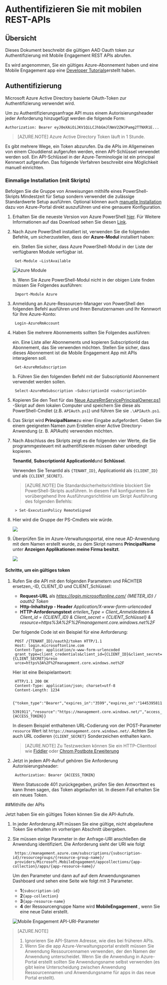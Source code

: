<properties 
    pageTitle="Authentifizieren Sie mit mobilen REST-APIs"
    description="Beschreibt die Authentifizierung mit Azure Mobile Engagement REST-APIs" 
    services="mobile-engagement" 
    documentationCenter="mobile" 
    authors="piyushjo"
    manager="erikre"
    editor=""/>

<tags
    ms.service="mobile-engagement"
    ms.devlang="na"
    ms.topic="article"
    ms.tgt_pltfrm="mobile-multiple"
    ms.workload="mobile" 
    ms.date="10/05/2016"
    ms.author="wesmc;ricksal"/>

# <a name="authenticate-with-mobile-engagement-rest-apis"></a>Authentifizieren Sie mit mobilen REST-APIs

## <a name="overview"></a>Übersicht

Dieses Dokument beschreibt die gültigen AAD Oauth token zur Authentifizierung mit Mobile Engagement REST APIs abrufen. 

Es wird angenommen, Sie ein gültiges Azure-Abonnement haben und eine Mobile Engagement app eine [Developer Tutorials](mobile-engagement-windows-store-dotnet-get-started.md)erstellt haben.

## <a name="authentication"></a>Authentifizierung

Microsoft Azure Active Directory basierte OAuth-Token zur Authentifizierung verwendet wird. 

Um zu Authentifizierungsanfrage API muss einem Autorisierungsheader jeder Anforderung hinzugefügt werden die folgende Form:

    Authorization: Bearer eyJ0eXAiOiJKV1QiLCJhbGmJlNmV2ZWJPamg2TTNXR1E...

>[AZURE.NOTE] Azure Active Directory Token läuft in 1 Stunde.

Es gibt mehrere Wege, ein Token abzurufen. Da die APIs im Allgemeinen von einem Clouddienst aufgerufen werden, einen API-Schlüssel verwendet werden soll. Ein API-Schlüssel in der Azure-Terminologie ist ein principal Kennwort aufgerufen. Das folgende Verfahren beschreibt eine Möglichkeit manuell einrichten.

### <a name="one-time-setup-using-script"></a>Einmalige Installation (mit Skripts)

Befolgen Sie die Gruppe von Anweisungen mithilfe eines PowerShell-Skripts Mindestzeit für Setup sondern verwendet die zulässige Standardwerte Setup ausführen. Optional können auch [manuelle Installation](mobile-engagement-api-authentication-manual.md) dazu von Azure-Portal direkt auszuführen und eine genauere Konfiguration. 

1. Erhalten Sie die neueste Version von Azure PowerShell [hier](http://aka.ms/webpi-azps). Für Weitere Informationen auf das Download sehen Sie diesen [Link](../powershell-install-configure.md).  

2. Nach Azure PowerShell installiert ist, verwenden Sie die folgenden Befehle, um sicherzustellen, dass der **Azure-Modul** installiert haben:

    ein. Stellen Sie sicher, dass Azure PowerShell-Modul in der Liste der verfügbaren Module verfügbar ist. 
    
        Get-Module –ListAvailable 

    ![Azure Module][1]
        
    b. Wenn Sie Azure PowerShell-Modul nicht in der obigen Liste finden müssen Sie Folgendes ausführen:
        
        Import-Module Azure 
        
3. Anmeldung an Azure-Ressourcen-Manager von PowerShell den folgenden Befehl ausführen und Ihren Benutzernamen und Ihr Kennwort für Ihre Azure-Konto: 
        
        Login-AzureRmAccount

4. Haben Sie mehrere Abonnements sollten Sie Folgendes ausführen:

    ein. Eine Liste aller Abonnements und kopieren SubscriptionId das Abonnement, das Sie verwenden möchten. Stellen Sie sicher, dass dieses Abonnement ist die Mobile Engagement App mit APIs interagieren soll. 

        Get-AzureRmSubscription

    b. Führen Sie den folgenden Befehl mit der SubscriptionId Abonnement verwendet werden sollen.

        Select-AzureRmSubscription –SubscriptionId <subscriptionId>

5. Kopieren Sie den Text für das [Neue AzureRmServicePrincipalOwner.ps1](https://raw.githubusercontent.com/matt-gibbs/azbits/master/src/New-AzureRmServicePrincipalOwner.ps1) -Skript auf dem lokalen Computer und speichern Sie diese als PowerShell-Cmdlet (z.B. `APIAuth.ps1`) und führen Sie sie `.\APIAuth.ps1`. 
    
6. Das Skript wird **PrincipalName**zu einer Eingabe aufgefordert. Geben Sie einem geeigneten Namen zum Erstellen einer Active Directory-Anwendung (z. B. APIAuth) verwenden möchten. 

7. Nach Abschluss des Skripts zeigt es die folgenden vier Werte, die Sie programmgesteuert mit authentifizieren müssen daher unbedingt kopieren. 
        
    **TenantId**, **SubscriptionId** **ApplicationId**und **Schlüssel**.

    Verwenden Sie TenantId als `{TENANT_ID}`, ApplicationId als `{CLIENT_ID}` und als `{CLIENT_SECRET}`.

    > [AZURE.NOTE] Die Standardsicherheitsrichtlinie blockiert Sie PowerShell-Skripts ausführen. In diesem Fall konfigurieren Sie vorübergehend Ihre Ausführungsrichtlinie um Skript Ausführung des folgenden Befehls:

        > Set-ExecutionPolicy RemoteSigned

8. Hier wird die Gruppe der PS-Cmdlets wie würde. 

    ![][3]

9. Überprüfen Sie im Azure-Verwaltungsportal, eine neue AD-Anwendung mit dem Namen erstellt wurde, zu dem Skript namens **PrincipalName** unter **Anzeigen Applikationen meine Firma besitzt**.

    ![][4]

#### <a name="steps-to-get-a-valid-token"></a>Schritte, um ein gültiges token

1. Rufen Sie die API mit den folgenden Parametern und PÄCHTER ersetzen\_-ID, CLIENT\_ID und CLIENT\_Schlüssel:

    - **Request-URL** als *https://login.microsoftonline.com/ {MIETER\_ID} / oauth2 Token*
    - **Http-Inhaltstyp - Header** *Application/X-www-form-urlencoded*
    - **HTTP-Anforderungstext** *erteilen\_Type = Client\_Anmeldedaten & Client_id = {CLIENT\_ID} & Client_secret = {CLIENT\_Schlüssel} & resource=https%3A%2F%2Fmanagement.core.windows.net%2F*

    Der folgende Code ist ein Beispiel für eine Anforderung:

        POST /{TENANT_ID}/oauth2/token HTTP/1.1
        Host: login.microsoftonline.com
        Content-Type: application/x-www-form-urlencoded
        grant_type=client_credentials&client_id={CLIENT_ID}&client_secret={CLIENT_SECRET}&reso
        urce=https%3A%2F%2Fmanagement.core.windows.net%2F

    Hier ist eine Beispielantwort:

        HTTP/1.1 200 OK
        Content-Type: application/json; charset=utf-8
        Content-Length: 1234
    
        {"token_type":"Bearer","expires_in":"3599","expires_on":"1445395811","not_before":"144
        5391911","resource":"https://management.core.windows.net/","access_token":{ACCESS_TOKEN}}

    In diesem Beispiel enthaltenen URL-Codierung von der POST-Parameter `resource` Wert ist `https://management.core.windows.net/`. Achten Sie auch URL codieren `{CLIENT_SECRET}` Sonderzeichen enthalten kann.

    > [AZURE.NOTE] Zu Testzwecken können Sie ein HTTP-Clienttool wie [Fiddler](http://www.telerik.com/fiddler) oder [Chrom Postbote Erweiterung](https://chrome.google.com/webstore/detail/postman/fhbjgbiflinjbdggehcddcbncdddomop) 

2. Jetzt in jedem API-Aufruf gehören Sie Anforderung Autorisierungsheader:

        Authorization: Bearer {ACCESS_TOKEN}

    Wenn Statuscode 401 zurückgegeben, prüfen Sie den Antworttext es kann Ihnen sagen, das Token abgelaufen ist. In diesem Fall erhalten Sie ein neues Token.

##<a name="using-the-apis"></a>Mithilfe der APIs

Jetzt haben Sie ein gültiges Token können Sie die API-Aufrufe.

1. In jeder Anforderung API müssen Sie eine gültige, nicht abgelaufene Token Sie erhalten im vorherigen Abschnitt übergeben.

2. Sie müssen einige Parameter in der Anfrage-URI anschließen die Anwendung identifiziert. Die Anforderung sieht der URI wie folgt

        https://management.azure.com/subscriptions/{subscription-id}/resourcegroups/{resource-group-name}/
        providers/Microsoft.MobileEngagement/appcollections/{app-collection}/apps/{app-resource-name}/

    Um den Parameter und dann auf auf dem Anwendungsnamen Dashboard und sehen eine Seite wie folgt mit 3 Parameter.

    - **1**`{subscription-id}`
    - **2**`{app-collection}`
    - **3**`{app-resource-name}`
    - **4** der Ressourcengruppe Name wird **MobileEngagement** , wenn Sie eine neue Datei erstellt. 

    ![Mobile Engagement API-URI-Parameter][2]

>[AZURE.NOTE] <br/>
>1. Ignorieren Sie API-Stamm Adresse, wie dies bei früheren APIs.<br/>
>2. Wenn Sie die app Azure-Verwaltungsportal erstellt müssen Sie Anwendung Ressourcennamen verwenden, der den Namen der Anwendung unterscheidet. Wenn Sie die Anwendung in Azure-Portal erstellt sollten Sie Anwendungsname selbst verwenden (es gibt keine Unterscheidung zwischen Anwendung Ressourcennamen und Anwendungsname für apps in das neue Portal erstellt).  

<!-- Images -->
[1]: ./media/mobile-engagement-api-authentication/azure-module.png
[2]: ./media/mobile-engagement-api-authentication/mobile-engagement-api-uri-params.png
[3]: ./media/mobile-engagement-api-authentication/ps-cmdlets.png
[4]: ./media/mobile-engagement-api-authentication/ad-app-creation.png




